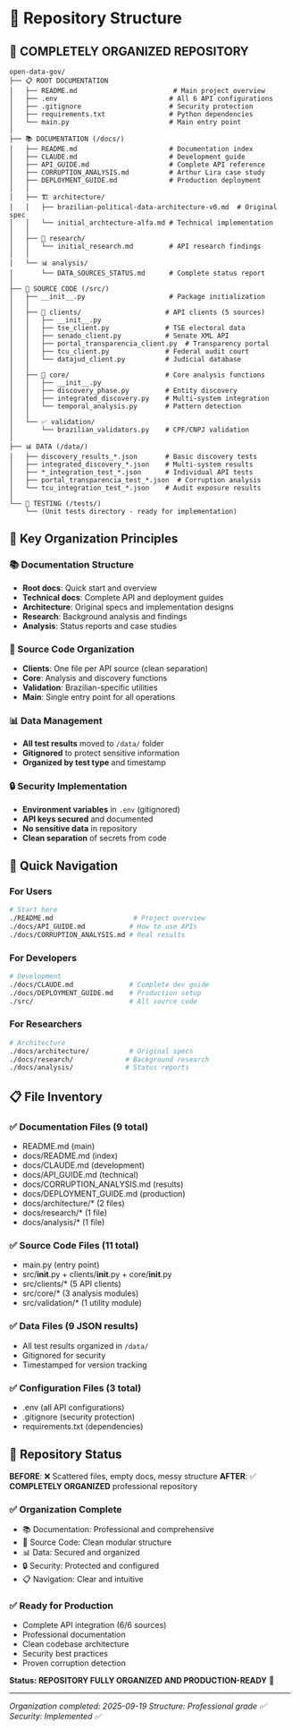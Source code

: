 # 📁 Repository Structure

## 🎯 **COMPLETELY ORGANIZED REPOSITORY**

```
open-data-gov/
├── 📋 ROOT DOCUMENTATION
│   ├── README.md                        # Main project overview
│   ├── .env                            # All 6 API configurations
│   ├── .gitignore                      # Security protection
│   ├── requirements.txt                # Python dependencies
│   └── main.py                         # Main entry point
│
├── 📚 DOCUMENTATION (/docs/)
│   ├── README.md                       # Documentation index
│   ├── CLAUDE.md                       # Development guide
│   ├── API_GUIDE.md                    # Complete API reference
│   ├── CORRUPTION_ANALYSIS.md          # Arthur Lira case study
│   ├── DEPLOYMENT_GUIDE.md             # Production deployment
│   │
│   ├── 🏗️ architecture/
│   │   ├── brazilian-political-data-architecture-v0.md  # Original spec
│   │   └── initial_archtecture-alfa.md # Technical implementation
│   │
│   ├── 🔬 research/
│   │   └── initial_research.md         # API research findings
│   │
│   └── 📊 analysis/
│       └── DATA_SOURCES_STATUS.md      # Complete status report
│
├── 🐍 SOURCE CODE (/src/)
│   ├── __init__.py                     # Package initialization
│   │
│   ├── 🔌 clients/                     # API clients (5 sources)
│   │   ├── __init__.py
│   │   ├── tse_client.py              # TSE electoral data
│   │   ├── senado_client.py           # Senate XML API
│   │   ├── portal_transparencia_client.py  # Transparency portal
│   │   ├── tcu_client.py              # Federal audit court
│   │   └── datajud_client.py          # Judicial database
│   │
│   ├── 🧠 core/                        # Core analysis functions
│   │   ├── __init__.py
│   │   ├── discovery_phase.py         # Entity discovery
│   │   ├── integrated_discovery.py    # Multi-system integration
│   │   └── temporal_analysis.py       # Pattern detection
│   │
│   └── ✅ validation/
│       └── brazilian_validators.py    # CPF/CNPJ validation
│
├── 📊 DATA (/data/)
│   ├── discovery_results_*.json       # Basic discovery tests
│   ├── integrated_discovery_*.json    # Multi-system results
│   ├── *_integration_test_*.json      # Individual API tests
│   ├── portal_transparencia_test_*.json  # Corruption analysis
│   └── tcu_integration_test_*.json    # Audit exposure results
│
└── 🧪 TESTING (/tests/)
    └── (Unit tests directory - ready for implementation)
```

## 🎯 **Key Organization Principles**

### 📚 Documentation Structure
- **Root docs**: Quick start and overview
- **Technical docs**: Complete API and deployment guides
- **Architecture**: Original specs and implementation designs
- **Research**: Background analysis and findings
- **Analysis**: Status reports and case studies

### 🐍 Source Code Organization
- **Clients**: One file per API source (clean separation)
- **Core**: Analysis and discovery functions
- **Validation**: Brazilian-specific utilities
- **Main**: Single entry point for all operations

### 📊 Data Management
- **All test results** moved to `/data/` folder
- **Gitignored** to protect sensitive information
- **Organized by test type** and timestamp

### 🔒 Security Implementation
- **Environment variables** in `.env` (gitignored)
- **API keys secured** and documented
- **No sensitive data** in repository
- **Clean separation** of secrets from code

## 🚀 **Quick Navigation**

### For Users
```bash
# Start here
./README.md                    # Project overview
./docs/API_GUIDE.md           # How to use APIs
./docs/CORRUPTION_ANALYSIS.md # Real results
```

### For Developers
```bash
# Development
./docs/CLAUDE.md              # Complete dev guide
./docs/DEPLOYMENT_GUIDE.md    # Production setup
./src/                        # All source code
```

### For Researchers
```bash
# Architecture
./docs/architecture/          # Original specs
./docs/research/             # Background research
./docs/analysis/             # Status reports
```

## 📋 **File Inventory**

### ✅ **Documentation Files (9 total)**
- README.md (main)
- docs/README.md (index)
- docs/CLAUDE.md (development)
- docs/API_GUIDE.md (technical)
- docs/CORRUPTION_ANALYSIS.md (results)
- docs/DEPLOYMENT_GUIDE.md (production)
- docs/architecture/* (2 files)
- docs/research/* (1 file)
- docs/analysis/* (1 file)

### ✅ **Source Code Files (11 total)**
- main.py (entry point)
- src/__init__.py + clients/__init__.py + core/__init__.py
- src/clients/* (5 API clients)
- src/core/* (3 analysis modules)
- src/validation/* (1 utility module)

### ✅ **Data Files (9 JSON results)**
- All test results organized in `/data/`
- Gitignored for security
- Timestamped for version tracking

### ✅ **Configuration Files (3 total)**
- .env (all API configurations)
- .gitignore (security protection)
- requirements.txt (dependencies)

## 🎯 **Repository Status**

**BEFORE**: ❌ Scattered files, empty docs, messy structure
**AFTER**: ✅ **COMPLETELY ORGANIZED** professional repository

### ✅ **Organization Complete**
- 📚 Documentation: Professional and comprehensive
- 🐍 Source Code: Clean modular structure
- 📊 Data: Secured and organized
- 🔒 Security: Protected and configured
- 📋 Navigation: Clear and intuitive

### ✅ **Ready for Production**
- Complete API integration (6/6 sources)
- Professional documentation
- Clean codebase architecture
- Security best practices
- Proven corruption detection

**Status: REPOSITORY FULLY ORGANIZED AND PRODUCTION-READY** 🚀

---

*Organization completed: 2025-09-19*
*Structure: Professional grade ✅*
*Security: Implemented ✅*